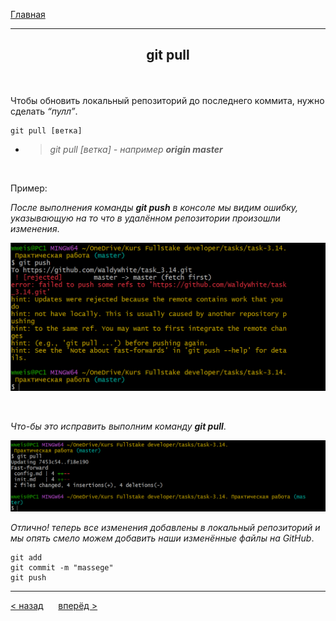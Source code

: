 [Главная](readme.md) 

---
## <p align='center'>git pull</p>


<br>

Чтобы обновить локальный репозиторий до последнего коммита, нужно сделать *“пулл”*.

```bash=
git pull [ветка]
```
- >*git pull [ветка] - например **origin master***

<br>

 Пример:

*После выполнения команды **git push** в консоле мы видим ошибку, указывающую на то что в удалённом репозитории произошли изменения*.

![git push error](git.pull.error.PNG)

<br>

*Что-бы это исправить выполним команду **git pull***.

![git pull](git.pull.PNG)

*Отлично! теперь все изменения добавлены в локальный репозиторий и мы опять смело можем добавить наши изменённые файлы на GitHub*.

```bash=
git add
git commit -m "massege"
git push
```

---
[ < назад](remote.md) &nbsp;&nbsp;&nbsp;&nbsp; [вперёд >](stages_Of_Work.md)
